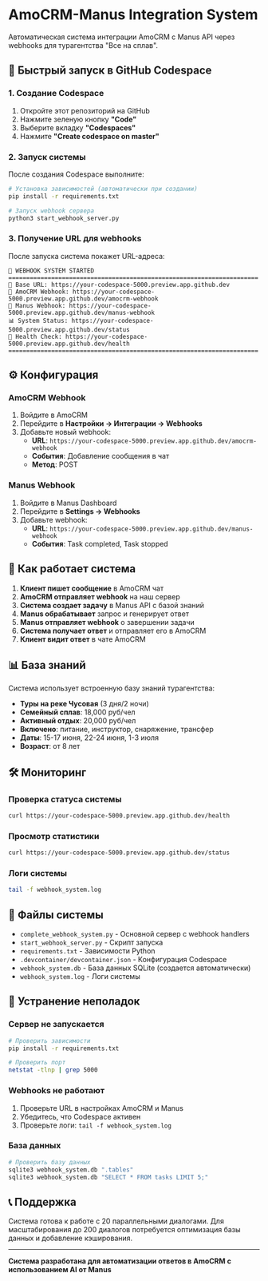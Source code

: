 # AmoCRM-Manus Integration System

Автоматическая система интеграции AmoCRM с Manus API через webhooks для турагентства "Все на сплав".

## 🚀 Быстрый запуск в GitHub Codespace

### 1. Создание Codespace

1. Откройте этот репозиторий на GitHub
2. Нажмите зеленую кнопку **"Code"**
3. Выберите вкладку **"Codespaces"**
4. Нажмите **"Create codespace on master"**

### 2. Запуск системы

После создания Codespace выполните:

```bash
# Установка зависимостей (автоматически при создании)
pip install -r requirements.txt

# Запуск webhook сервера
python3 start_webhook_server.py
```

### 3. Получение URL для webhooks

После запуска система покажет URL-адреса:

```
🚀 WEBHOOK SYSTEM STARTED
======================================================================
📍 Base URL: https://your-codespace-5000.preview.app.github.dev
🔗 AmoCRM Webhook: https://your-codespace-5000.preview.app.github.dev/amocrm-webhook
🔗 Manus Webhook: https://your-codespace-5000.preview.app.github.dev/manus-webhook
📊 System Status: https://your-codespace-5000.preview.app.github.dev/status
💚 Health Check: https://your-codespace-5000.preview.app.github.dev/health
======================================================================
```

## ⚙️ Конфигурация

### AmoCRM Webhook

1. Войдите в AmoCRM
2. Перейдите в **Настройки → Интеграции → Webhooks**
3. Добавьте новый webhook:
   - **URL**: `https://your-codespace-5000.preview.app.github.dev/amocrm-webhook`
   - **События**: Добавление сообщения в чат
   - **Метод**: POST

### Manus Webhook

1. Войдите в Manus Dashboard
2. Перейдите в **Settings → Webhooks**
3. Добавьте webhook:
   - **URL**: `https://your-codespace-5000.preview.app.github.dev/manus-webhook`
   - **События**: Task completed, Task stopped

## 🔄 Как работает система

1. **Клиент пишет сообщение** в AmoCRM чат
2. **AmoCRM отправляет webhook** на наш сервер
3. **Система создает задачу** в Manus API с базой знаний
4. **Manus обрабатывает** запрос и генерирует ответ
5. **Manus отправляет webhook** о завершении задачи
6. **Система получает ответ** и отправляет его в AmoCRM
7. **Клиент видит ответ** в чате AmoCRM

## 📊 База знаний

Система использует встроенную базу знаний турагентства:

- **Туры на реке Чусовая** (3 дня/2 ночи)
- **Семейный сплав**: 18,000 руб/чел
- **Активный отдых**: 20,000 руб/чел
- **Включено**: питание, инструктор, снаряжение, трансфер
- **Даты**: 15-17 июня, 22-24 июня, 1-3 июля
- **Возраст**: от 8 лет

## 🛠️ Мониторинг

### Проверка статуса системы

```bash
curl https://your-codespace-5000.preview.app.github.dev/health
```

### Просмотр статистики

```bash
curl https://your-codespace-5000.preview.app.github.dev/status
```

### Логи системы

```bash
tail -f webhook_system.log
```

## 🔧 Файлы системы

- `complete_webhook_system.py` - Основной сервер с webhook handlers
- `start_webhook_server.py` - Скрипт запуска
- `requirements.txt` - Зависимости Python
- `.devcontainer/devcontainer.json` - Конфигурация Codespace
- `webhook_system.db` - База данных SQLite (создается автоматически)
- `webhook_system.log` - Логи системы

## 🚨 Устранение неполадок

### Сервер не запускается

```bash
# Проверить зависимости
pip install -r requirements.txt

# Проверить порт
netstat -tlnp | grep 5000
```

### Webhooks не работают

1. Проверьте URL в настройках AmoCRM и Manus
2. Убедитесь, что Codespace активен
3. Проверьте логи: `tail -f webhook_system.log`

### База данных

```bash
# Проверить базу данных
sqlite3 webhook_system.db ".tables"
sqlite3 webhook_system.db "SELECT * FROM tasks LIMIT 5;"
```

## 📞 Поддержка

Система готова к работе с 20 параллельными диалогами.
Для масштабирования до 200 диалогов потребуется оптимизация базы данных и добавление кэширования.

---

**Система разработана для автоматизации ответов в AmoCRM с использованием AI от Manus**
